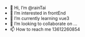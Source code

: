 - 👋 Hi, I’m @rainTai
- 👀 I’m interested in frontEnd
- 🌱 I’m currently learning vue3
- 💞️ I’m looking to collaborate on ...
- 📫 How to reach me 13612260854

<!---
rainTai/rainTai is a ✨ special ✨ repository because its `README.md` (this file) appears on your GitHub profile.
You can click the Preview link to take a look at your changes.
--->
